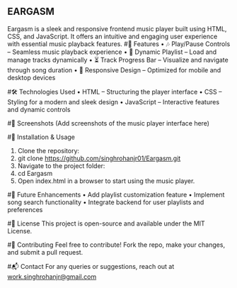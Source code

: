 ## EARGASM
Eargasm is a sleek and responsive frontend music player built using HTML, CSS, and JavaScript. It offers an intuitive and engaging user experience with essential music playback features.
#🚀 Features
•	🎶 Play/Pause Controls – Seamless music playback experience
•	📂 Dynamic Playlist – Load and manage tracks dynamically
•	⏳ Track Progress Bar – Visualize and navigate through song duration
•	📱 Responsive Design – Optimized for mobile and desktop devices

#🛠 Technologies Used
•	HTML – Structuring the player interface
•	CSS – Styling for a modern and sleek design
•	JavaScript – Interactive features and dynamic controls

#📸 Screenshots
(Add screenshots of the music player interface here)

#📂 Installation & Usage
1.	Clone the repository: 
2.	git clone https://github.com/singhrohanjr01/Eargasm.git
3.	Navigate to the project folder: 
4.	cd Eargasm
5.	Open index.html in a browser to start using the music player.

#🎵 Future Enhancements
•	Add playlist customization feature
•	Implement song search functionality
•	Integrate backend for user playlists and preferences

#📜 License
This project is open-source and available under the MIT License.

#🤝 Contributing
Feel free to contribute! Fork the repo, make your changes, and submit a pull request.

#📬 Contact
For any queries or suggestions, reach out at work.singhrohanjr@gmail.com 

